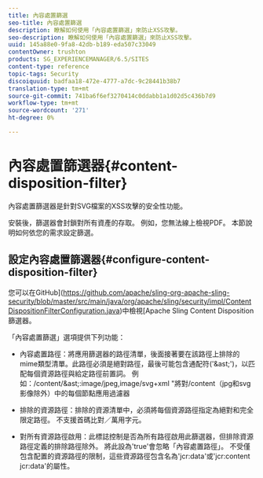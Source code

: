 ```yaml
---
title: 內容處置篩選
seo-title: 內容處置篩選
description: 瞭解如何使用「內容處置篩選」來防止XSS攻擊。
seo-description: 瞭解如何使用「內容處置篩選」來防止XSS攻擊。
uuid: 145a88e0-9fa8-42db-b189-eda507c33049
contentOwner: trushton
products: SG_EXPERIENCEMANAGER/6.5/SITES
content-type: reference
topic-tags: Security
discoiquuid: badfaa18-472e-4777-a7dc-9c28441b38b7
translation-type: tm+mt
source-git-commit: 741ba6f6ef3270414c0ddabb1a1d02d5c436b7d9
workflow-type: tm+mt
source-wordcount: '271'
ht-degree: 0%

---
```



# 內容處置篩選器{#content-disposition-filter}

內容處置篩選器是針對SVG檔案的XSS攻擊的安全性功能。

安裝後，篩選器會封鎖對所有資產的存取。 例如，您無法線上檢視PDF。 本節說明如何依您的需求設定篩選。

## 設定內容處置篩選器{#configure-content-disposition-filter}

您可以在GitHub](https://github.com/apache/sling-org-apache-sling-security/blob/master/src/main/java/org/apache/sling/security/impl/ContentDispositionFilterConfiguration.java)中檢視[Apache Sling Content Disposition篩選器。

「內容處置篩選」選項提供下列功能：

* 內容處置路徑：將應用篩選器的路徑清單，後面接著要在該路徑上排除的mime類型清單。此路徑必須是絕對路徑，最後可能包含通配符(&#39;&amp;ast;&#39;)，以匹配每個資源路徑與給定路徑前置詞。 例如：/content/&amp;ast;:image/jpeg,image/svg+xml &quot;將對/content（jpg和svg影像除外）中的每個節點應用過濾器

* 排除的資源路徑：排除的資源清單中，必須將每個資源路徑指定為絕對和完全限定路徑。 不支援首碼比對／萬用字元。

* 對所有資源路徑啟用：此標誌控制是否為所有路徑啟用此篩選器，但排除資源路徑定義的排除路徑除外。 將此設為&#39;true&#39;會忽略「內容處置路徑」。 不受僅包含配置的資源路徑的限制，這些資源路徑包含名為&#39;jcr:data&#39;或&#39;jcr:content jcr:data&#39;的屬性。

